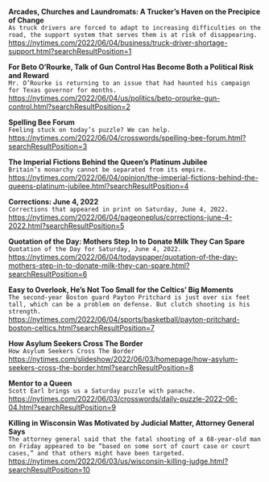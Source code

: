 **Arcades, Churches and Laundromats: A Trucker’s Haven on the Precipice of Change**\
`As truck drivers are forced to adapt to increasing difficulties on the road, the support system that serves them is at risk of disappearing.`\
https://nytimes.com/2022/06/04/business/truck-driver-shortage-support.html?searchResultPosition=1

**For Beto O’Rourke, Talk of Gun Control Has Become Both a Political Risk and Reward**\
`Mr. O’Rourke is returning to an issue that had haunted his campaign for Texas governor for months.`\
https://nytimes.com/2022/06/04/us/politics/beto-orourke-gun-control.html?searchResultPosition=2

**Spelling Bee Forum**\
`Feeling stuck on today’s puzzle? We can help.`\
https://nytimes.com/2022/06/04/crosswords/spelling-bee-forum.html?searchResultPosition=3

**The Imperial Fictions Behind the Queen’s Platinum Jubilee**\
`Britain’s monarchy cannot be separated from its empire.`\
https://nytimes.com/2022/06/04/opinion/the-imperial-fictions-behind-the-queens-platinum-jubilee.html?searchResultPosition=4

**Corrections: June 4, 2022**\
`Corrections that appeared in print on Saturday, June 4, 2022.`\
https://nytimes.com/2022/06/04/pageoneplus/corrections-june-4-2022.html?searchResultPosition=5

**Quotation of the Day: Mothers Step In to Donate Milk They Can Spare**\
`Quotation of the Day for Saturday, June 4, 2022.`\
https://nytimes.com/2022/06/04/todayspaper/quotation-of-the-day-mothers-step-in-to-donate-milk-they-can-spare.html?searchResultPosition=6

**Easy to Overlook, He’s Not Too Small for the Celtics’ Big Moments**\
`The second-year Boston guard Payton Pritchard is just over six feet tall, which can be a problem on defense. But clutch shooting is his strength.`\
https://nytimes.com/2022/06/04/sports/basketball/payton-pritchard-boston-celtics.html?searchResultPosition=7

**How Asylum Seekers Cross The Border**\
`How Asylum Seekers Cross The Border`\
https://nytimes.com/slideshow/2022/06/03/homepage/how-asylum-seekers-cross-the-border.html?searchResultPosition=8

**Mentor to a Queen**\
`Scott Earl brings us a Saturday puzzle with panache.`\
https://nytimes.com/2022/06/03/crosswords/daily-puzzle-2022-06-04.html?searchResultPosition=9

**Killing in Wisconsin Was Motivated by Judicial Matter, Attorney General Says**\
`The attorney general said that the fatal shooting of a 68-year-old man on Friday appeared to be “based on some sort of court case or court cases,” and that others might have been targeted.`\
https://nytimes.com/2022/06/03/us/wisconsin-killing-judge.html?searchResultPosition=10

